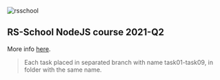 ![rsschool](https://user-images.githubusercontent.com/13331142/117533103-80568680-aff3-11eb-9a6f-dc6a618fae34.png)

## RS-School NodeJS course 2021-Q2

More info [here](https://rs.school/nodejs/).

> Each task placed in separated branch with name task01-task09, in folder with the same name. 

